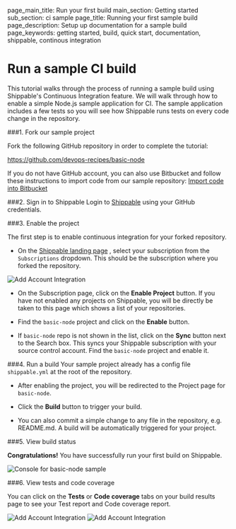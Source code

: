 page_main_title: Run your first build
main_section: Getting started
sub_section: ci sample
page_title: Running your first sample build
page_description: Setup up documentation for a sample build
page_keywords: getting started, build, quick start, documentation, shippable, continous integration

# Run a sample CI build

This tutorial walks through the process of running a sample build using Shippable's Continuous Integration feature. We will walk through how to enable a simple Node.js sample application for CI. The sample application includes a few tests so you will see how Shippable runs tests on every code change in the repository.  

###1. Fork our sample project

Fork the following GitHub repository in order to complete the tutorial:

<https://github.com/devops-recipes/basic-node>

If you do not have GitHub account, you can also use Bitbucket and follow these instructions to import code from our sample repository: [Import code into Bitbucket](https://confluence.atlassian.com/bitbucket/import-or-convert-code-from-an-existing-tool-795937450.html)

###2. Sign in to Shippable
Login to [Shippable](http://www.shippable.com) using your GitHub credentials.

###3. Enable the project

The first step is to enable continuous integration for your forked repository.

- On the [Shippable landing page](https://www.shippable.com) , select your subscription from the `Subscriptions` dropdown. This should be the subscription where you forked the repository.

<img src="/images/ci/list-subscriptions.png" alt="Add Account Integration">

- On the Subscription page, click on the **Enable Project** button. If you have not enabled any projects on Shippable, you will be directly be taken to this page which shows a list of your repositories.

-  Find the `basic-node` project and click on the **Enable** button.

- If `basic-node` repo is not shown  in the list, click on the **Sync** button next to the Search box. This syncs your Shippable subscription with your source control account. Find the `basic-node` project and enable it.

###4. Run a build
Your sample project already has a config file `shippable.yml` at the root of the repository.

- After enabling the project, you will be redirected to the Project page for `basic-node`.

- Click the **Build** button to trigger your build.

- You can also commit a simple change to any file in the repository, e.g. README.md. A build will be automatically triggered for your project.

###5. View build status

**Congratulations!** You have successfully run your first build on Shippable.

<img src="/images/getting-started/basic-node-console.png" alt="Console for basic-node sample">

###6. View tests and code coverage

You can click on the **Tests** or **Code coverage** tabs on your build results page to see your Test report and Code coverage report.

<img src="/images/getting-started/view-test-report.png" alt="Add Account Integration">

<img src="/images/getting-started/view-coverage-report.png" alt="Add Account Integration">
